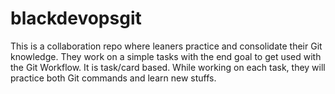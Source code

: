 # blackdevopsgit
This is a collaboration repo where leaners practice and consolidate their Git knowledge. 
They work on a simple tasks with the end goal to get used with the Git Workflow.
It is task/card based.
While working on each task, they will practice both Git commands and learn new stuffs.

